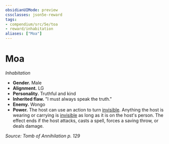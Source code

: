 ```yaml
---
obsidianUIMode: preview
cssclasses: json5e-reward
tags:
- compendium/src/5e/toa
- reward/inhabitation
aliases: ["Moa"]
---
```

# Moa
*Inhabitation*  

- **Gender.** Male  
- **Alignment.** LG  
- **Personality.** Truthful and kind  
- **Inherited flaw.** "I must always speak the truth."  
- **Enemy.** Wongo  
- **Power.** The host can use an action to turn [invisible](Mechanics/Rules/conditions.md#Invisible). Anything the host is wearing or carrying is [invisible](Mechanics/Rules/conditions.md#Invisible) as long as it is on the host's person. The effect ends if the host attacks, casts a spell, forces a saving throw, or deals damage.  

*Source: Tomb of Annihilation p. 129*